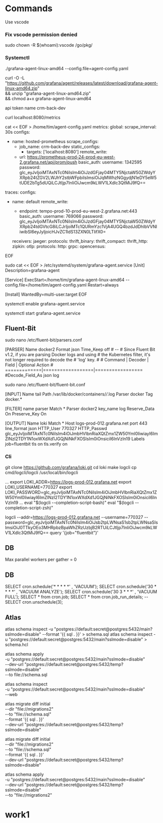 # Commands

Use vscode

### Fix vscode permission denied

sudo chown -R $(whoami):vscode /go/pkg/ 

### Systemctl

./grafana-agent-linux-amd64 --config.file=agent-config.yaml

curl -O -L "https://github.com/grafana/agent/releases/latest/download/grafana-agent-linux-amd64.zip" \
 && unzip "grafana-agent-linux-amd64.zip" \
 && chmod a+x grafana-agent-linux-amd64

 api token name
 crm-back-dev

 curl localhost:8080/metrics
 
cat << EOF > /home/tim/agent-config.yaml
metrics:
  global:
    scrape_interval: 30s
  configs:
  - name: hosted-prometheus
    scrape_configs:
      - job_name: crm-back-dev
        static_configs:
        - targets: ['localhost:8080']
    remote_write:
      - url: https://prometheus-prod-24-prod-eu-west-2.grafana.net/api/prom/push
        basic_auth:
          username: 1342595
          password: glc_eyJvIjoiMTAxNTc0NiIsIm4iOiJzdGFjay04MTY5NjctaW50ZWdyYXRpb24tZGV2LWJhY2stbWFpbiIsImsiOiJqMWhzNGgydjN1eDY5eW5tUDE2bTg5dUQiLCJtIjp7InIiOiJwcm9kLWV1LXdlc3QtMiJ9fQ==

traces:
  configs:
  - name: default
    remote_write:
      - endpoint: tempo-prod-10-prod-eu-west-2.grafana.net:443
        basic_auth:
          username: 769066
          password: glc_eyJvIjoiMTAxNTc0NiIsIm4iOiJzdGFjay04MTY5NjctaW50ZWdyYXRpb24tdGVtcG8iLCJrIjoiMTc1QURmYzc1VjA4UGQ4bzdJdDhIbVVNIiwibSI6eyJyIjoicHJvZC1ldS13ZXN0LTIifX0=

    receivers:
      jaeger:
        protocols: 
          thrift_binary:
          thrift_compact:
          thrift_http:
      zipkin:
      otlp:
        protocols:
          http:
          grpc:
      opencensus:

EOF


sudo cat << EOF > /etc/systemd/system/grafana-agent.service
[Unit]
Description=grafana-agent

[Service]
ExecStart=/home/tim/grafana-agent-linux-amd64 --config.file=/home/tim/agent-config.yaml
Restart=always

[Install]
WantedBy=multi-user.target
EOF

systemctl enable grafana-agent.service

systemctl start grafana-agent.service

## Fluent-Bit

sudo nano /etc/fluent-bit/parsers.conf 

[PARSER]
    Name         docker2
    Format       json
    Time_Keep    off
    # --
    # Since Fluent Bit v1.2, if you are parsing Docker logs and using
    # the Kubernetes filter, it's not longer required to decode the
    # 'log' key.
    #
    # Command      |  Decoder | Field | Optional Action
    # =============|==================|=================
    #Decode_Field_As    json     log


sudo nano /etc/fluent-bit/fluent-bit.conf 


[INPUT]
    Name     tail
    Path     /var/lib/docker/containers/*/*.log
    Parser   docker
    Tag      docker.*

[FILTER]
    name          parser
    Match         *
    Parser        docker2
    key_name      log
    Reserve_Data  On
    Preserve_Key  On

[OUTPUT]
    Name         loki
    Match        *
    Host         logs-prod-012.grafana.net
    port         443
    line_format  json
    HTTP_User    770327
    HTTP_Passwd  glc_eyJvIjoiMTAxNTc0NiIsIm4iOiJmbHVlbnRiaXQtZmx1ZW50Yml0IiwiayI6ImZlNzI2TDY1N1oxWXdXd1JGQjNiNkFXOSIsIm0iOnsiciI6InVzIn19
    Labels       job=fluentbit
    tls         on
    tls.verify  on



### Cli

git clone https://github.com/grafana/loki.git
cd loki
make logcli
cp cmd/logcli/logcli /usr/local/bin/logcli

...
export LOKI_ADDR=https://logs-prod-012.grafana.net
export LOKI_USERNAME=770327
export LOKI_PASSWORD=glc_eyJvIjoiMTAxNTc0NiIsIm4iOiJmbHVlbnRiaXQtZmx1ZW50Yml0IiwiayI6ImZlNzI2TDY1N1oxWXdXd1JGQjNiNkFXOSIsIm0iOnsiciI6InVzIn19
...
eval "$(logcli --completion-script-bash)"
eval "$(logcli --completion-script-zsh)"

logcli --addr=https://logs-prod-012.grafana.net --username=770327 --password=glc_eyJvIjoiMTAxNTc0NiIsIm4iOiJsb2tpLWNsaS1sb2tpLWNsaSIsImsiOiJ0TTkyOEo3MHRpbzBpaWhZRzUzbjB2RTUiLCJtIjp7InIiOiJwcm9kLWV1LXdlc3QtMiJ9fQ==  query '{job="fluentbit"}'

## DB

Max parallel workers per gather = 0
 
## DB

SELECT cron.schedule('* * * * *' , 'VACUUM');
SELECT cron.schedule('30 * * * *' , 'VACUUM ANALYZE');
SELECT cron.schedule('30 3 * * *' , 'VACUUM FULL');
SELECT * from cron.job;
SELECT * from cron.job_run_details;
-- SELECT cron.unschedule(3);

## Atlas
 
atlas schema inspect -u "postgres://default:secret@postgres:5432/main?sslmode=disable" --format '{{ sql . }}' > schema.sql
atlas schema inspect -u "postgres://default:secret@postgres:5432/main?sslmode=disable" > schema.hcl


atlas schema apply \
  -u "postgres://default:secret@postgres:5432/main?sslmode=disable" \
  --dev-url "postgres://default:secret@postgres:5432/temp?sslmode=disable" \
  --to file://schema.sql

atlas schema inspect \
  -u "postgres://default:secret@postgres:5432/main?sslmode=disable" \
  --web

  atlas migrate diff initial  \
     --dir "file://migrations2" \
    --to "file://schema.sql" \
    --format '{{ sql . }}'  \
    --dev-url "postgres://default:secret@postgres:5432/temp?sslmode=disable"
 


  atlas migrate diff  initial  \
     --dir "file://migrations2" \
    --to "file://schema.sql" \
    --format '{{ sql . }}'  \
    --dev-url "postgres://default:secret@postgres:5432/temp?sslmode=disable"
 
 atlas schema apply \
  -u "postgres://default:secret@postgres:5432/main?sslmode=disable" \
  --dev-url "postgres://default:secret@postgres:5432/temp?sslmode=disable" \
  --to "file://migrations2"  
 

  # work1
